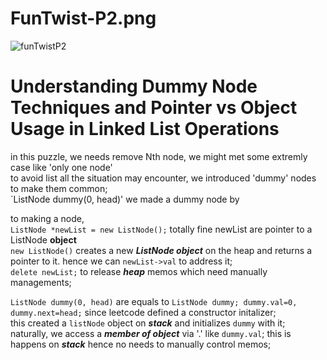 # FunTwist-P2.png
![funTwistP2](https://github.com/user-attachments/assets/1068683c-0884-49e8-8cdf-bde2c265e962)

# Understanding Dummy Node Techniques and Pointer vs Object Usage in Linked List Operations
in this puzzle, we needs remove Nth node, we might met some extremly case like 'only one node'  
to avoid list all the situation may encounter, we introduced 'dummy' nodes to make them common;  
`ListNode dummy(0, head)'
we made a dummy node by

to making a node,  
`ListNode *newList = new ListNode();` totally fine
newList are pointer to a ListNode **object**  
`new ListNode()` creates a new **_ListNode object_** on the heap and returns a pointer to it.
hence we can `newList->val` to address it;  
 `delete newList;` to release **_heap_** memos which need manually managements;  

 `ListNode dummy(0, head)` are equals to `ListNode dummy; dummy.val=0, dummy.next=head;`
 since leetcode defined a constructor initalizer;  
 this created a `listNode` object on **_stack_** and initializes `dummy` with it;  
 naturally, we access a **_member of object_** via '.' like `dummy.val`;
 this is happens on **_stack_** hence no needs to manually control memos;

